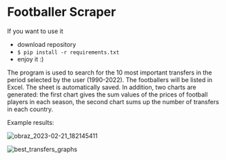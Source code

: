 # Footballer Scraper

If you want to use it

* download repository
* ```$ pip install -r requirements.txt```
* enjoy it :)

The program is used to search for the 10 most important transfers in the period selected by the user (1990-2022).
The footballers will be listed in Excel. The sheet is automatically saved. In addition, two charts are generated:
the first chart gives the sum values of the prices of football players in each season,
the second chart sums up the number of transfers in each country.

Example results:

![obraz_2023-02-21_182145411](https://user-images.githubusercontent.com/106162653/220415792-665a9ab2-38f4-4529-b287-26c722a236e6.png)

![best_transfers_graphs](https://user-images.githubusercontent.com/106162653/220415454-3dcbdb78-5e70-4ae7-a10f-295fa864fe76.png)
